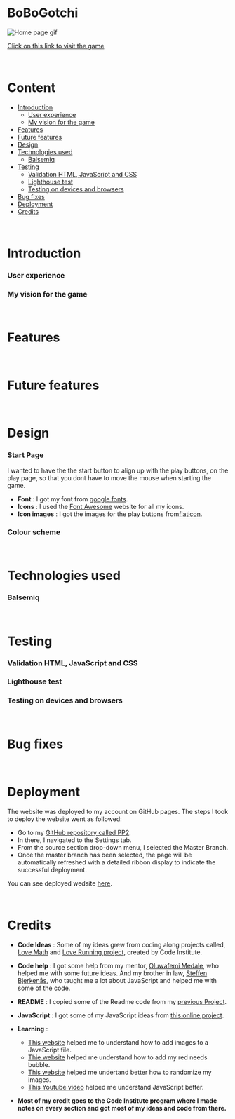 # BoBoGotchi

![Home page gif]()

[Click on this link to visit the game](https://obiwanbonobi.github.io/PP2/index.html)

<br>

# Content

- [Introduction](#introduction)
    * [User experience](#user-experience)
    * [My vision for the game](#my-vision-for-the-game)
- [Features](#features)
- [Future features](#future-features)
- [Design](#design)
- [Technologies used](#technologies-used)
   * [Balsemiq](#balsemiq)
- [Testing](#testing)
    * [Validation HTML, JavaScript and CSS](#validation-html,-javascript-and-css)
    * [Lighthouse test](#lighthouse-test)
    * [Testing on devices and browsers](#testing-on-devices-and-browsers)
- [Bug fixes](#bug-fixes)
- [Deployment](#deployment)
- [Credits](#credits)

<br>

# Introduction

### User experience

### My vision for the game

<br>

# Features

<br>

# Future features

<br>

# Design

### Start Page

I wanted to have the the start button to align up with the play buttons, on the play page, so that you dont have to move the mouse when starting the game.

- <b>Font</b> : I got my font from [google fonts](https://fonts.google.com/).
- <b>Icons</b> : I used the [Font Awesome](https://fontawesome.com/) website for all my icons.
- <b>Icon images</b> : I got the images for the play buttons from[flaticon](https://www.flaticon.com/).

### Colour scheme

<br>

# Technologies used

### Balsemiq

<br>

# Testing

### Validation HTML, JavaScript and CSS

### Lighthouse test

### Testing on devices and browsers

<br>

# Bug fixes

<br>

# Deployment

The website was deployed to my account on GitHub pages. The steps I took to deploy the website went as followed: 
  - Go to my [GitHub repository called PP2](https://github.com/ObiWanBonobi/PP2).
  - In there, I navigated to the Settings tab.
  - From the source section drop-down menu, I selected the Master Branch.
  - Once the master branch has been selected, the page will be automatically refreshed with a detailed ribbon display to indicate the successful deployment. 

You can see deployed wedsite [here](https://obiwanbonobi.github.io/PP2/index.html).

<br>

# Credits

- <b>Code Ideas</b> : Some of my ideas grew from coding along projects called, [Love Math](https://github.com/Code-Institute-Org/love-maths) and [Love Running project](https://github.com/Code-Institute-Solutions/readme-template), created by Code Institute.
- <b>Code help</b> : I got some help from my mentor, [Oluwafemi Medale](https://github.com/omedale), who helped me with some future ideas. And my brother in law, [Steffen Bjerkenås](https://github.com/stebje), who taught me a lot about JavaScript and helped me with some of the code.
- <b>README</b> : I copied some of the Readme code from my [previous Project](https://github.com/ObiWanBonobi/PP1/blob/main/README.md).
- <b>JavaScript</b> : I got some of my JavaScript ideas from [this online project](https://codepen.io/Creasium/pen/NWGOGrr?editors=1000).
- <b>Learning</b> : 
  * [This website](https://www.basedash.com/blog/how-to-add-an-image-in-an-array-in-javascript) helped me to understand how to add images to a JavaScript file.
  * [Thie website](https://stackoverflow.com/questions/63591210/hide-elements-after-a-certain-value-with-javascript) helped me understand how to add my red needs bubble.
  * [This website](https://codepen.io/Suza_3/pen/xxbLLzP?editors=1010) helped me undertand better how to randomize my images.
  * [This Youtube video](https://www.youtube.com/watch?v=ec8vSKJuZTk) helped me understand JavaScript better.

- <b>Most of my credit goes to the Code Institute program where I made notes on every section and got most of my ideas and code from there.</b>